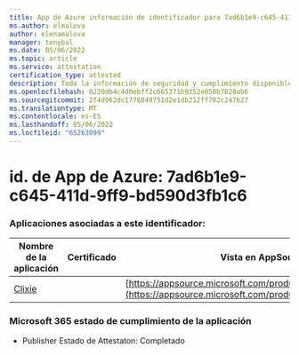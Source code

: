 ```yaml
---
title: App de Azure información de identificador para 7ad6b1e9-c645-411d-9ff9-bd590d3fb1c6
ms.author: elmalova
author: elenamalova
manager: tonybal
ms.date: 05/06/2022
ms.topic: article
ms.service: attestation
certification_type: attested
description: Toda la información de seguridad y cumplimiento disponible para 7ad6b1e9-c645-411d-9ff9-bd590d3fb1c6.
ms.openlocfilehash: 0220db4c4d0ebff2c665371b9252e050b7028ab6
ms.sourcegitcommit: 2f4d962dc1778849751d2e1db212ff702c247627
ms.translationtype: MT
ms.contentlocale: es-ES
ms.lasthandoff: 05/06/2022
ms.locfileid: "65263099"
---
```

# <a name="azure-app-id-7ad6b1e9-c645-411d-9ff9-bd590d3fb1c6"></a>id. de App de Azure: 7ad6b1e9-c645-411d-9ff9-bd590d3fb1c6


### <a name="apps-associated-with-this-id"></a>Aplicaciones asociadas a este identificador:
| **Nombre de la aplicación** | **Certificado** | **Vista en AppSource** |
|--------------|---------------|-----------------------|
| [Clixie](../forward/WA200003880.md) |  | [https://appsource.microsoft.com/product/office/WA200003880](https://appsource.microsoft.com/product/office/WA200003880) |

### <a name="microsoft-365-app-compliance-status"></a>Microsoft 365 estado de cumplimiento de la aplicación
- Publisher Estado de Attestaton: Completado
